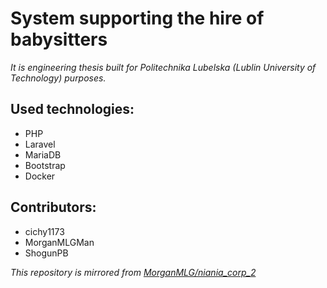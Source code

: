# System supporting the hire of babysitters

*It is engineering thesis built for Politechnika Lubelska (Lublin University of Technology) purposes.*


## Used technologies:
- PHP
- Laravel
- MariaDB
- Bootstrap
- Docker

## Contributors:
- cichy1173
- MorganMLGMan
- ShogunPB

*This repository is mirrored from [MorganMLG/niania_corp_2](https://gitlab.com/MorganMLG/niania_corp_2)*



